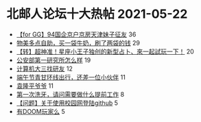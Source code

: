 # 北邮人论坛十大热帖 2021-05-22

- [【for GG】94国企京户京房天津妹子征友](https://bbs.byr.cn/article/Friends/1994039) 36
- [物美多点自助，买一袋牛奶，刷了两袋的钱](https://bbs.byr.cn/article/Talking/6275661) 29
- [【转】超神准！星座小王子独创的新型占卜、來一起試玩一下！](https://bbs.byr.cn/article/Constellations/326533) 20
- [公安部第一研究所怎么样](https://bbs.byr.cn/article/Job/2132521) 19
- [计算机大三找研友](https://bbs.byr.cn/article/AimGraduate/1206835) 12
- [端午节青甘环线出行，还差一位小伙伴](https://bbs.byr.cn/article/Travel/145250) 11
- [袁隆平爷爷](https://bbs.byr.cn/article/Picture/3290136) 11
- [第一次洗牙，请问需要做什么提前工作](https://bbs.byr.cn/article/Health/225333) 8
- [【问题】关于使用校园网登陆github](https://bbs.byr.cn/article/BUPTNet/105288) 5
- [有DOOM玩家么](https://bbs.byr.cn/article/PCGame/132586) 5


